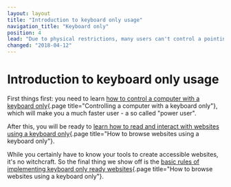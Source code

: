 ```yaml
---
layout: layout
title: "Introduction to keyboard only usage"
navigation_title: "Keyboard only"
position: 4
lead: "Due to physical restrictions, many users can't control a pointing device like a mouse or touch screen. So they rely on keyboard usage only, and thus, software must be fully functional with a keyboard only. In this chapter, you will learn everything you need to know about browsing websites using a keyboard only."
changed: "2018-04-12"
---
```


# Introduction to keyboard only usage

First things first: you need to learn [how to control a computer with a keyboard only](/knowledge/keyboard-only/controlling-a-computer){.page title="Controlling a computer with a keyboard only"}, which will make you a much faster user - a so called "power user".

After this, you will be ready to [learn how to read and interact with websites using a keyboard only](/knowledge/keyboard-only/browsing-websites){.page title="How to browse websites using a keyboard only"}.

While you certainly have to know your tools to create accessible websites, it's no witchcraft. So the final thing we show off is the [basic rules of implementing keyboard only ready websites](/knowledge/keyboard-only/browsing-websites){.page title="How to browse websites using a keyboard only"}.